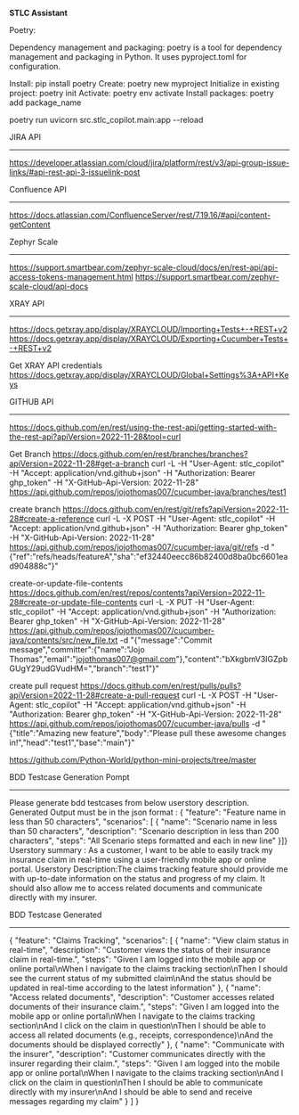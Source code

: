 **STLC Assistant**

Poetry:

Dependency management and packaging:
poetry is a tool for dependency management and packaging in Python.
It uses pyproject.toml for configuration.

Install: pip install poetry
Create: poetry new myproject
Initialize in existing project: poetry init
Activate: poetry env activate
Install packages: poetry add package_name

<!-- For Bringing up the server -->
poetry run uvicorn src.stlc_copilot.main:app --reload

JIRA API
********
https://developer.atlassian.com/cloud/jira/platform/rest/v3/api-group-issue-links/#api-rest-api-3-issuelink-post

Confluence API
**************
https://docs.atlassian.com/ConfluenceServer/rest/7.19.16/#api/content-getContent

Zephyr Scale
************
https://support.smartbear.com/zephyr-scale-cloud/docs/en/rest-api/api-access-tokens-management.html
https://support.smartbear.com/zephyr-scale-cloud/api-docs

XRAY API
********
https://docs.getxray.app/display/XRAYCLOUD/Importing+Tests+-+REST+v2
https://docs.getxray.app/display/XRAYCLOUD/Exporting+Cucumber+Tests+-+REST+v2

Get XRAY API credentials
https://docs.getxray.app/display/XRAYCLOUD/Global+Settings%3A+API+Keys


GITHUB API
**********
https://docs.github.com/en/rest/using-the-rest-api/getting-started-with-the-rest-api?apiVersion=2022-11-28&tool=curl

Get Branch
https://docs.github.com/en/rest/branches/branches?apiVersion=2022-11-28#get-a-branch
curl -L -H "User-Agent: stlc_copilot" -H "Accept: application/vnd.github+json" -H "Authorization: Bearer ghp_token" -H "X-GitHub-Api-Version: 2022-11-28" https://api.github.com/repos/jojothomas007/cucumber-java/branches/test1

create branch
https://docs.github.com/en/rest/git/refs?apiVersion=2022-11-28#create-a-reference
curl -L -X POST -H "User-Agent: stlc_copilot" -H "Accept: application/vnd.github+json" -H "Authorization: Bearer ghp_token" -H "X-GitHub-Api-Version: 2022-11-28" https://api.github.com/repos/jojothomas007/cucumber-java/git/refs -d "{\"ref\":\"refs/heads/featureA\",\"sha\":\"ef32440eecc86b82400d8ba0bc6601ead904888c\"}"

create-or-update-file-contents
https://docs.github.com/en/rest/repos/contents?apiVersion=2022-11-28#create-or-update-file-contents
curl -L -X PUT -H "User-Agent: stlc_copilot" -H "Accept: application/vnd.github+json" -H "Authorization: Bearer ghp_token" -H "X-GitHub-Api-Version: 2022-11-28" https://api.github.com/repos/jojothomas007/cucumber-java/contents/src/new_file.txt -d "{\"message\":\"Commit message\",\"committer\":{\"name\":\"Jojo Thomas\",\"email\":\"jojothomas007@gmail.com\"},\"content\":\"bXkgbmV3IGZpbGUgY29udGVudHM=\",\"branch\":\"test1\"}"

create pull request
https://docs.github.com/en/rest/pulls/pulls?apiVersion=2022-11-28#create-a-pull-request
curl -L -X POST -H "User-Agent: stlc_copilot" -H "Accept: application/vnd.github+json" -H "Authorization: Bearer ghp_token" -H "X-GitHub-Api-Version: 2022-11-28" https://api.github.com/repos/jojothomas007/cucumber-java/pulls -d "{\"title\":\"Amazing new feature\",\"body\":\"Please pull these awesome changes in!\",\"head\":\"test1\",\"base\":\"main\"}"


https://github.com/Python-World/python-mini-projects/tree/master



BDD Testcase Generation Pompt
*****************************
Please generate bdd testcases from below userstory description. Generated Output must be in the json format : { "feature": "Feature name in less than 50 characters", "scenarios": [ { "name": "Scenario name in less than 50 characters", "description": "Scenario description in less than 200 characters", "steps": "All Scenario steps formatted and each in new line" }]} Userstory summary : As a customer, I want to be able to easily track my insurance claim in real-time using a user-friendly mobile app or online portal. Userstory Description:The claims tracking feature should provide me with up-to-date information on the status and progress of my claim. It should also allow me to access related documents and communicate directly with my insurer.

BDD Testcase Generated
**********************
{
    "feature": "Claims Tracking",
    "scenarios": [
        {
            "name": "View claim status in real-time",
            "description": "Customer views the status of their insurance claim in real-time.",
            "steps": "Given I am logged into the mobile app or online portal\nWhen I navigate to the claims tracking section\nThen I should see the current status of my submitted claim\nAnd the status should be updated in real-time according to the latest information"
        },
        {
            "name": "Access related documents",
            "description": "Customer accesses related documents of their insurance claim.",
            "steps": "Given I am logged into the mobile app or online portal\nWhen I navigate to the claims tracking section\nAnd I click on the claim in question\nThen I should be able to access all related documents (e.g., receipts, correspondence)\nAnd the documents should be displayed correctly"
        },
        {
            "name": "Communicate with the insurer",
            "description": "Customer communicates directly with the insurer regarding their claim.",
            "steps": "Given I am logged into the mobile app or online portal\nWhen I navigate to the claims tracking section\nAnd I click on the claim in question\nThen I should be able to communicate directly with my insurer\nAnd I should be able to send and receive messages regarding my claim"
        }
    ]
}
